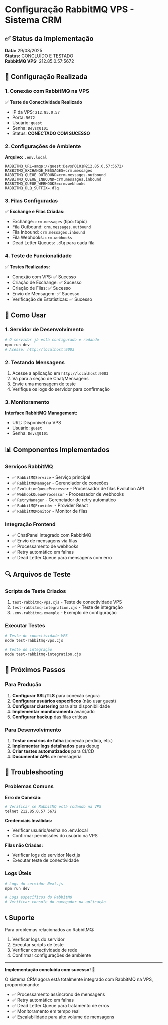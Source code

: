 # Configuração RabbitMQ VPS - Sistema CRM

## ✅ Status da Implementação

**Data:** 29/08/2025  
**Status:** CONCLUÍDO E TESTADO  
**RabbitMQ VPS:** 212.85.0.57:5672  

## 🔧 Configuração Realizada

### 1. Conexão com RabbitMQ na VPS

✅ **Teste de Conectividade Realizado**
- IP da VPS: `212.85.0.57`
- Porta: `5672`
- Usuário: `guest`
- Senha: `Devs@0101`
- Status: **CONECTADO COM SUCESSO**

### 2. Configurações de Ambiente

**Arquivo:** `.env.local`
```env
RABBITMQ_URL=amqp://guest:Devs@0101@212.85.0.57:5672/
RABBITMQ_EXCHANGE_MESSAGES=crm.messages
RABBITMQ_QUEUE_OUTBOUND=crm.messages.outbound
RABBITMQ_QUEUE_INBOUND=crm.messages.inbound
RABBITMQ_QUEUE_WEBHOOKS=crm.webhooks
RABBITMQ_DLQ_SUFFIX=.dlq
```

### 3. Filas Configuradas

✅ **Exchange e Filas Criadas:**
- Exchange: `crm.messages` (tipo: topic)
- Fila Outbound: `crm.messages.outbound`
- Fila Inbound: `crm.messages.inbound`
- Fila Webhooks: `crm.webhooks`
- Dead Letter Queues: `.dlq` para cada fila

### 4. Teste de Funcionalidade

✅ **Testes Realizados:**
- Conexão com VPS: ✅ Sucesso
- Criação de Exchange: ✅ Sucesso
- Criação de Filas: ✅ Sucesso
- Envio de Mensagem: ✅ Sucesso
- Verificação de Estatísticas: ✅ Sucesso

## 🚀 Como Usar

### 1. Servidor de Desenvolvimento

```bash
# O servidor já está configurado e rodando
npm run dev
# Acesse: http://localhost:9003
```

### 2. Testando Mensagens

1. Acesse a aplicação em `http://localhost:9003`
2. Vá para a seção de Chat/Mensagens
3. Envie uma mensagem de teste
4. Verifique os logs do servidor para confirmação

### 3. Monitoramento

**Interface RabbitMQ Management:**
- URL: Disponível na VPS
- Usuário: `guest`
- Senha: `Devs@0101`

## 📊 Componentes Implementados

### Serviços RabbitMQ
- ✅ `RabbitMQService` - Serviço principal
- ✅ `RabbitMQManager` - Gerenciador de conexões
- ✅ `EvolutionQueueProcessor` - Processador de filas Evolution API
- ✅ `WebhookQueueProcessor` - Processador de webhooks
- ✅ `RetryManager` - Gerenciador de retry automático
- ✅ `RabbitMQProvider` - Provider React
- ✅ `RabbitMQMonitor` - Monitor de filas

### Integração Frontend
- ✅ ChatPanel integrado com RabbitMQ
- ✅ Envio de mensagens via filas
- ✅ Processamento de webhooks
- ✅ Retry automático em falhas
- ✅ Dead Letter Queue para mensagens com erro

## 🔍 Arquivos de Teste

### Scripts de Teste Criados
1. `test-rabbitmq-vps.cjs` - Teste de conectividade VPS
2. `test-rabbitmq-integration.cjs` - Teste de integração
3. `.env.rabbitmq.example` - Exemplo de configuração

### Executar Testes

```bash
# Teste de conectividade VPS
node test-rabbitmq-vps.cjs

# Teste de integração
node test-rabbitmq-integration.cjs
```

## 🎯 Próximos Passos

### Para Produção
1. **Configurar SSL/TLS** para conexão segura
2. **Configurar usuários específicos** (não usar guest)
3. **Configurar clustering** para alta disponibilidade
4. **Implementar monitoramento** avançado
5. **Configurar backup** das filas críticas

### Para Desenvolvimento
1. **Testar cenários de falha** (conexão perdida, etc.)
2. **Implementar logs detalhados** para debug
3. **Criar testes automatizados** para CI/CD
4. **Documentar APIs** de mensageria

## 🐛 Troubleshooting

### Problemas Comuns

**Erro de Conexão:**
```bash
# Verificar se RabbitMQ está rodando na VPS
telnet 212.85.0.57 5672
```

**Credenciais Inválidas:**
- Verificar usuário/senha no .env.local
- Confirmar permissões do usuário na VPS

**Filas não Criadas:**
- Verificar logs do servidor Next.js
- Executar teste de conectividade

### Logs Úteis

```bash
# Logs do servidor Next.js
npm run dev

# Logs específicos do RabbitMQ
# Verificar console do navegador na aplicação
```

## 📞 Suporte

Para problemas relacionados ao RabbitMQ:
1. Verificar logs do servidor
2. Executar scripts de teste
3. Verificar conectividade de rede
4. Confirmar configurações de ambiente

---

**Implementação concluída com sucesso!** 🎉

O sistema CRM agora está totalmente integrado com RabbitMQ na VPS, proporcionando:
- ✅ Processamento assíncrono de mensagens
- ✅ Retry automático em falhas
- ✅ Dead Letter Queue para tratamento de erros
- ✅ Monitoramento em tempo real
- ✅ Escalabilidade para alto volume de mensagens